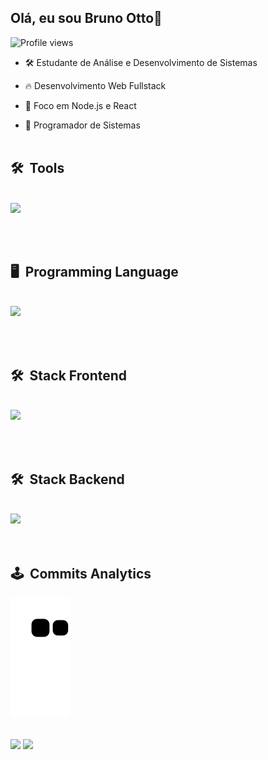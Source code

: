 ## Olá, eu sou Bruno Otto👋
<p align="left"> <img src="https://komarev.com/ghpvc/?username=brunocotto&color=yellow" alt="Profile views" /> </p>

- 🛠 Estudante de Análise e Desenvolvimento de Sistemas

- 🔥 Desenvolvimento Web Fullstack

- 🎯 Foco em Node.js e React

- 💼 Programador de Sistemas
<br><br>

## 🛠 &nbsp;Tools
<div style="display: inline_block"><br>
<a href="https://skillicons.dev">
  <img src="https://skillicons.dev/icons?i=linux,git,vscode" />
</a>
</div>
 
 <br><br>
 
 ## 🖥 &nbsp;Programming Language
<div style="display: inline_block"><br>
<a href="https://skillicons.dev">
  <img src="https://skillicons.dev/icons?i=javascript,typescript,python" />
</a>
</div>
 
 <br><br>
 
 ## 🛠 &nbsp;Stack Frontend
<div style="display: inline_block"><br>
<a href="https://skillicons.dev">
  <img src="https://skillicons.dev/icons?i=css,html,react,angular" />
</a>
</div>
 
 <br><br>
 
 ## 🛠 &nbsp;Stack Backend
<div style="display: inline_block"><br>
<a href="https://skillicons.dev">
  <img src="https://skillicons.dev/icons?i=nodejs,express" />
</a>
</div>
 <br><br>
  
## 🕹️ &nbsp;Commits Analytics 
<div> 
  
  ![Snake animation](https://github.com/brunocotto/brunocotto/blob/output/github-contribution-grid-snake.svg)
  
</div>
 
 <!-- Endereços para contato -->
<br>
<div> 
  <a href="https://www.linkedin.com/in/brunocotto" target="_blank"><img src="https://img.shields.io/badge/-LinkedIn-%230077B5?style=for-the-badge&logo=linkedin&logoColor=white" target="_blank"></a> 
  <a href = "mailto:bruno.ottoo@gmail.com"><img src="https://img.shields.io/badge/-Gmail-db4a39?style=for-the-badge&logo=gmail&logoColor=white" target="_blank"></a>
</div>
